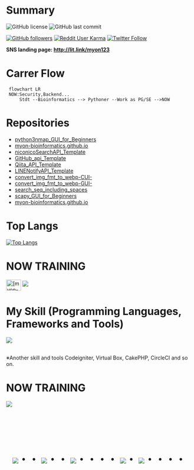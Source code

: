 # Summary

![GitHub license](https://img.shields.io/github/license/myon-bioinformatics/python3nmap_GUI_for_Beginners)
![GitHub last commit](https://img.shields.io/github/last-commit/myon-bioinformatics/myon-bioinformatics)

[![GitHub followers](https://img.shields.io/github/followers/myon-bioinformatics?style=social)](https://github.com/myon-bioinformatics)
[![Reddit User Karma](https://img.shields.io/reddit/user-karma/combined/myon_reddit?style=social)](https://www.reddit.com/user/myon_reddit/)
[![Twitter Follow](https://img.shields.io/twitter/follow/myonitbusiness?style=social)](https://twitter.com/myonitbusiness)

**SNS landing page: http://lit.link/myon123**

# Carrer Flow
```mermaid
 flowchart LR
 NOW:Security,Backend...
	 Stdt --Bioinformatics --> Pythoner --Work as PG/SE -->NOW
```

# Repositories
- [python3nmap_GUI_for_Beginners](https://github.com/myon-bioinformatics/python3nmap_GUI_for_Beginners)
- [myon-bioinformatics.github.io](https://github.com/myon-bioinformatics/myon-bioinformatics.github.io)
- [niconicoSearchAPI_Template](https://github.com/myon-bioinformatics/niconicoSearchAPI_Template)
- [GitHub_api_Template](https://github.com/myon-bioinformatics/GitHub_api_Template)
- [Qiita_API_Template](https://github.com/myon-bioinformatics/Qiita_API_Template)
- [LINENotifyAPI_Template](https://github.com/myon-bioinformatics/LINENotifyAPI_Template)
- [convert_img_fmt_to_webp-CUI-](https://github.com/myon-bioinformatics/convert_img_fmt_to_webp-CUI-)
- [convert_img_fmt_to_webp-GUI-](https://github.com/myon-bioinformatics/convert_img_fmt_to_webp-GUI-)
- [search_seq_including_spaces](https://github.com/myon-bioinformatics/search_seq_including_spaces)
- [scapy_GUI_for_Beginners](https://github.com/myon-bioinformatics/scapy_GUI_for_Beginners)
- [myon-bioinformatics.github.io](https://github.com/myon-bioinformatics/myon-bioinformatics.github.io)

# Top Langs

[![Top Langs](https://github-readme-stats.vercel.app/api/top-langs/?username=myon-bioinformatics&name&layout=compact&theme=vue-dark)](https://github.com/myon-bioinformatics/github-readme-stats)


# NOW TRAINING

<p align="left">
<a href="https://twitter.com/[myon-bioinformatics]" target="blank"><img align="center" src="https://raw.githubusercontent.com/rahuldkjain/github-profile-readme-generator/master/src/images/icons/Social/twitter.svg" alt="[myon-bioinformatics]" height="30" width="40" /></a>
<a href="[myon-bioinformatics_email]"><img src="https://img.shields.io/badge/Gmail-d14836?style=flat-square&logo=Gmail&logoColor=white&link=[myon-bioinformatics_email]"/></a>
</p>



# My Skill (Programming Languages, Frameworks and Tools)

<img src="https://skillicons.dev/icons?i=html,css,js,typescript,firebase,react,vue,next,sqlite,mysql,github,vscode,docker,laravel,cakephp,discord,php,gutlab,jquery,aws,vite" /> <br /><br />

  ※Another skill and tools
  Codeigniter, Virtual Box, CakePHP, CircleCI and so on.
  
# NOW TRAINING

<img src="https://skillicons.dev/icons?i=react,next,typescript,mysql,laravel,docker,vscode,github" /> <br /><br />


<!-- --------------------------------- :) ---------------------------------- -->

<br><br><br>

<div align="center">
    <h1>
        <img src="https://user-images.githubusercontent.com/44926913/175852850-3fb6c715-1856-41ff-8c1f-94ce3b03b458.gif">・・
        <img src="https://user-images.githubusercontent.com/44926913/175853109-f8850656-6704-4a8a-bee6-9aca154d929b.gif">・・
        <img src="https://user-images.githubusercontent.com/44926913/175853154-5449d974-975e-44a6-ab84-a86031265e40.gif">・・・・
        <img src="https://user-images.githubusercontent.com/44926913/175853109-f8850656-6704-4a8a-bee6-9aca154d929b.gif">・
        <img src="https://user-images.githubusercontent.com/44926913/175853154-5449d974-975e-44a6-ab84-a86031265e40.gif">・・・・
    </h1>
  </div>
<br><br><br>



